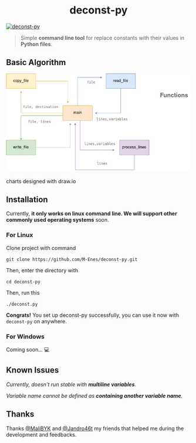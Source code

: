 <h1 align="center">deconst-py</h1>

[![deconst-py](https://snapcraft.io/deconst-py/badge.svg)](https://snapcraft.io/deconst-py)

> Simple **command line tool** for replace constants with their values in **Python files**.

## Basic Algorithm

![functions](./docs/functions.png "functions")

charts designed with draw.io
## Installation

Currently, **it only works on linux command line. We will support other commonly used operating systems** soon.
### For Linux

Clone project with command
```
git clone https://github.com/M-Enes/deconst-py.git
```

Then, enter the directory with
```
cd deconst-py
```

Then, run this 
```
./deconst.py
```

**Congrats!** You set up deconst-py successfully, you can use it now with `deconst-py` on anywhere.

### For Windows

Coming soon... 💻

## Known Issues

*Currently, doesn't run stable with **multiline variables**.*

*Variable name cannot be defined as **containing another variable name**.*

## Thanks
Thanks [@MaliBYK](https://github.com/MaliBYK) and [@Jandro46t](https://github.com/Jandro46t) my friends that helped me during the development and feedbacks.
